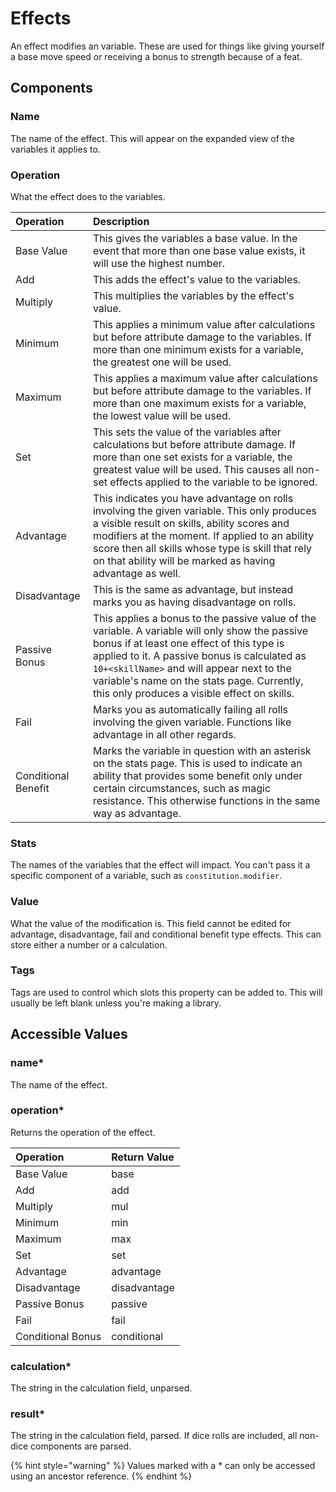 # Effects

An effect modifies an variable. These are used for things like giving yourself a base move speed or receiving a bonus to strength because of a feat.

## Components

### Name

The name of the effect. This will appear on the expanded view of the variables it applies to.

### Operation

What the effect does to the variables.

| Operation | Description |
| :--- | :--- |
| Base Value | This gives the variables a base value. In the event that more than one base value exists, it will use the highest number. |
| Add | This adds the effect's value to the variables. |
| Multiply | This multiplies the variables by the effect's value. |
| Minimum | This applies a minimum value after calculations but before attribute damage to the variables. If more than one minimum exists for a variable, the greatest one will be used. |
| Maximum | This applies a maximum value after calculations but before attribute damage to the variables. If more than one maximum exists for a variable, the lowest value will be used. |
| Set | This sets the value of the variables after calculations but before attribute damage. If more than one set exists for a variable, the greatest value will be used. This causes all non-set effects applied to the variable to be ignored. |
| Advantage | This indicates you have advantage on rolls involving the given variable. This only produces a visible result on skills, ability scores and modifiers at the moment. If applied to an ability score then all skills whose type is skill that rely on that ability will be marked as having advantage as well. |
| Disadvantage | This is the same as advantage, but instead marks you as having disadvantage on rolls. |
| Passive Bonus | This applies a bonus to the passive value of the variable. A variable will only show the passive bonus if at least one effect of this type is applied to it. A passive bonus is calculated as `10+<skillName>` and will appear next to the variable's name on the stats page. Currently, this only produces a visible effect on skills. |
| Fail | Marks you as automatically failing all rolls involving the given variable. Functions like advantage in all other regards. |
| Conditional Benefit | Marks the variable in question with an asterisk on the stats page. This is used to indicate an ability that provides some benefit only under certain circumstances, such as magic resistance. This otherwise functions in the same way as advantage. |

### Stats

The names of the variables that the effect will impact. You can't pass it a specific component of a variable, such as `constitution.modifier`.

### Value

What the value of the modification is. This field cannot be edited for advantage, disadvantage, fail and conditional benefit type effects. This can store either a number or a calculation.

### Tags

Tags are used to control which slots this property can be added to. This will usually be left blank unless you're making a library.

## Accessible Values

### name\*

The name of the effect.

### operation\*

Returns the operation of the effect.

| Operation | Return Value |
| :--- | :--- |
| Base Value | base |
| Add | add |
| Multiply | mul |
| Minimum | min |
| Maximum | max |
| Set | set |
| Advantage | advantage |
| Disadvantage | disadvantage |
| Passive Bonus | passive |
| Fail | fail |
| Conditional Bonus | conditional |

### calculation\*

The string in the calculation field, unparsed.

### result\*

The string in the calculation field, parsed. If dice rolls are included, all non-dice components are parsed.

{% hint style="warning" %} Values marked with a \* can only be accessed using an ancestor reference. {% endhint %}

